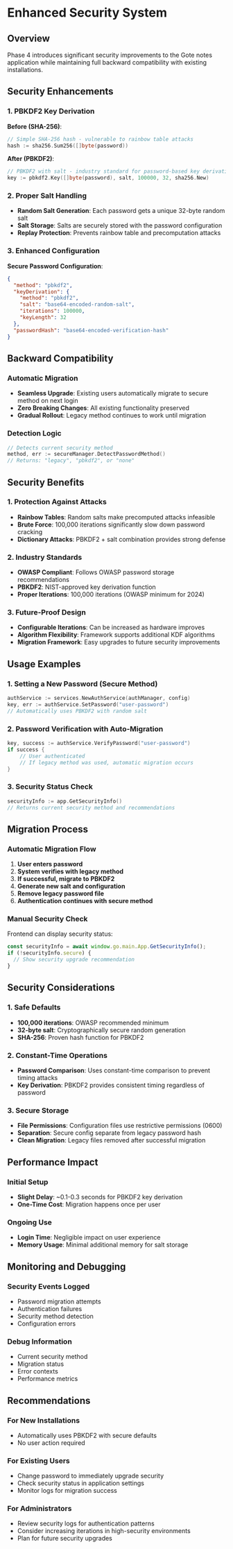 # Enhanced Security System

## Overview

Phase 4 introduces significant security improvements to the Gote notes application while maintaining full backward compatibility with existing installations.

## Security Enhancements

### 1. PBKDF2 Key Derivation

**Before (SHA-256)**:

```go
// Simple SHA-256 hash - vulnerable to rainbow table attacks
hash := sha256.Sum256([]byte(password))
```

**After (PBKDF2)**:

```go
// PBKDF2 with salt - industry standard for password-based key derivation
key := pbkdf2.Key([]byte(password), salt, 100000, 32, sha256.New)
```

### 2. Proper Salt Handling

- **Random Salt Generation**: Each password gets a unique 32-byte random salt
- **Salt Storage**: Salts are securely stored with the password configuration
- **Replay Protection**: Prevents rainbow table and precomputation attacks

### 3. Enhanced Configuration

**Secure Password Configuration**:

```json
{
  "method": "pbkdf2",
  "keyDerivation": {
    "method": "pbkdf2",
    "salt": "base64-encoded-random-salt",
    "iterations": 100000,
    "keyLength": 32
  },
  "passwordHash": "base64-encoded-verification-hash"
}
```

## Backward Compatibility

### Automatic Migration

- **Seamless Upgrade**: Existing users automatically migrate to secure method on next login
- **Zero Breaking Changes**: All existing functionality preserved
- **Gradual Rollout**: Legacy method continues to work until migration

### Detection Logic

```go
// Detects current security method
method, err := secureManager.DetectPasswordMethod()
// Returns: "legacy", "pbkdf2", or "none"
```

## Security Benefits

### 1. Protection Against Attacks

- **Rainbow Tables**: Random salts make precomputed attacks infeasible
- **Brute Force**: 100,000 iterations significantly slow down password cracking
- **Dictionary Attacks**: PBKDF2 + salt combination provides strong defense

### 2. Industry Standards

- **OWASP Compliant**: Follows OWASP password storage recommendations
- **PBKDF2**: NIST-approved key derivation function
- **Proper Iterations**: 100,000 iterations (OWASP minimum for 2024)

### 3. Future-Proof Design

- **Configurable Iterations**: Can be increased as hardware improves
- **Algorithm Flexibility**: Framework supports additional KDF algorithms
- **Migration Framework**: Easy upgrades to future security improvements

## Usage Examples

### 1. Setting a New Password (Secure Method)

```go
authService := services.NewAuthService(authManager, config)
key, err := authService.SetPassword("user-password")
// Automatically uses PBKDF2 with random salt
```

### 2. Password Verification with Auto-Migration

```go
key, success := authService.VerifyPassword("user-password")
if success {
    // User authenticated
    // If legacy method was used, automatic migration occurs
}
```

### 3. Security Status Check

```go
securityInfo := app.GetSecurityInfo()
// Returns current security method and recommendations
```

## Migration Process

### Automatic Migration Flow

1. **User enters password**
2. **System verifies with legacy method**
3. **If successful, migrate to PBKDF2**
4. **Generate new salt and configuration**
5. **Remove legacy password file**
6. **Authentication continues with secure method**

### Manual Security Check

Frontend can display security status:

```javascript
const securityInfo = await window.go.main.App.GetSecurityInfo();
if (!securityInfo.secure) {
  // Show security upgrade recommendation
}
```

## Security Considerations

### 1. Safe Defaults

- **100,000 iterations**: OWASP recommended minimum
- **32-byte salt**: Cryptographically secure random generation
- **SHA-256**: Proven hash function for PBKDF2

### 2. Constant-Time Operations

- **Password Comparison**: Uses constant-time comparison to prevent timing attacks
- **Key Derivation**: PBKDF2 provides consistent timing regardless of password

### 3. Secure Storage

- **File Permissions**: Configuration files use restrictive permissions (0600)
- **Separation**: Secure config separate from legacy password hash
- **Clean Migration**: Legacy files removed after successful migration

## Performance Impact

### Initial Setup

- **Slight Delay**: ~0.1-0.3 seconds for PBKDF2 key derivation
- **One-Time Cost**: Migration happens once per user

### Ongoing Use

- **Login Time**: Negligible impact on user experience
- **Memory Usage**: Minimal additional memory for salt storage

## Monitoring and Debugging

### Security Events Logged

- Password migration attempts
- Authentication failures
- Security method detection
- Configuration errors

### Debug Information

- Current security method
- Migration status
- Error contexts
- Performance metrics

## Recommendations

### For New Installations

- Automatically uses PBKDF2 with secure defaults
- No user action required

### For Existing Users

- Change password to immediately upgrade security
- Check security status in application settings
- Monitor logs for migration success

### For Administrators

- Review security logs for authentication patterns
- Consider increasing iterations in high-security environments
- Plan for future security upgrades
